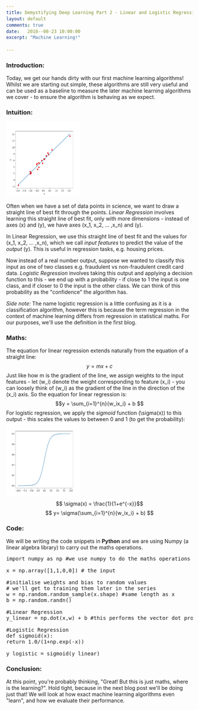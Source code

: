 ```yaml
---
title: Demystifying Deep Learning Part 2 - Linear and Logistic Regression
layout: default
comments: true
date:   2018--08-23 10:00:00
excerpt: "Machine Learning!"

---
```

### Introduction: 

Today, we get our hands dirty with our first machine learning algorithms! Whilst we are starting out simple, these algorithms are still very useful and can be used as a baseline to measure the later machine learning algorithms we cover - to ensure the algorithm is behaving as we expect.

### Intuition: 
<img src="../assets/blog/LinLogRegression/straight-line.png" height=200px width=200px>

Often when we have a set of data points in science, we want to draw a straight line of best fit through the points. *Linear Regression* involves learning this straight line of best fit, only with more dimensions -  instead of axes \(x\) and \(y\), we have axes \(x_1, x_2, ... ,x_n\) and \(y\).


In Linear Regression, we use this straight line of best fit and the values for  \(x_1, x_2, ... ,x_n\), which we call  *input features* to predict the value of the *output* \(y\). This is useful in regression tasks, e.g. housing prices. 

Now instead of a real number output, suppose we wanted to classify this input as one of two classes e.g. fraudulent vs non-fraudulent credit card data. *Logistic Regression* involves taking this output and applying a decision function to this - we end up with a probability - if close to 1 the input is one class, and if closer to 0 the input is the other class. We can think of this probability as the "confidence" the algorithm has.

*Side note:* The name logistic regression is a little confusing as it is a classification algorithm, however this is because the term regression in the context of machine learning differs from regression in statistical maths. For our purposes, we'll use the definition in the first blog. 

### Maths: 
The equation for linear regression extends naturally from the equation of a straight line: 
$$ y= mx + c$$
Just like how m is the gradient of the line, we assign weights to the input features - let \(w_i\) denote the weight corresponding to feature \(x_i\) - you can loosely think of \(w_i\) as the gradient of the line in the direction of the \(x_i\) axis. So the equation for linear regression is: 
$$y = \sum_{i=1}^{n}{w_ix_i} + b $$
For logistic regression, we apply the *sigmoid* function \(\sigma(x)\) to this output - this scales the values to between 0 and 1 (to get the probability): 
<img src="../assets/blog/LinLogRegression/sigmoid.png" height=200px width=200px>
$$ \sigma(x) = \frac{1}{1+e^{-x}}$$ 
$$ y= \sigma(\sum_{i=1}^{n}{w_ix_i} + b) $$
### Code:
We will be writing the code snippets in **Python** and we are using Numpy (a linear algebra library) to carry out the maths operations. 
<pre class="prettyprint">
import numpy as np #we use numpy to do the maths operations

x = np.array([1,1,0,0]) # the input

#initialise weights and bias to random values
# we'll get to training them later in the series
w = np.random.random_sample(x.shape) #same length as x
b = np.random.randn() 

#Linear Regression
y_linear = np.dot(x,w) + b #this performs the vector dot product 

#Logistic Regression
def sigmoid(x): 
return 1.0/(1+np.exp(-x))

y_logistic = sigmoid(y_linear)
</pre>

### Conclusion: 
At this point, you're probably thinking, "Great! But this is just maths, where is the learning?". Hold tight, because in the next blog post we'll be doing just that! We will look at how exact machine learning algorithms even "learn", and how we evaluate their performance.
                    